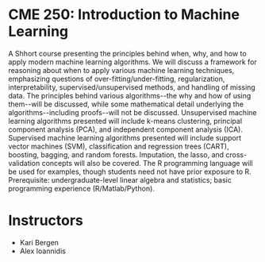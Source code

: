 # CME 250: Introduction to Machine Learning

A Shhort course presenting the principles behind when, why, and how to apply modern machine learning algorithms. We will discuss a framework for reasoning about when to apply various machine learning techniques, emphasizing questions of over-fitting/under-fitting, regularization, interpretability, supervised/unsupervised methods, and handling of missing data. The principles behind various algorithms--the why and how of using them--will be discussed, while some mathematical detail underlying the algorithms--including proofs--will not be discussed. Unsupervised machine learning algorithms presented will include k-means clustering, principal component analysis (PCA), and independent component analysis (ICA). Supervised machine learning algorithms presented will include support vector machines (SVM), classification and regression trees (CART), boosting, bagging, and random forests. Imputation, the lasso, and cross-validation concepts will also be covered. The R programming language will be used for examples, though students need not have prior exposure to R. Prerequisite: undergraduate-level linear algebra and statistics; basic programming experience (R/Matlab/Python).

# Instructors

- Kari Bergen
- Alex Ioannidis
